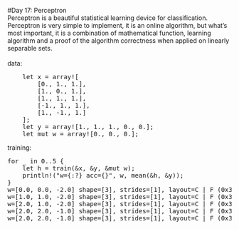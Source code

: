 #Day 17: Perceptron<br/>
Perceptron is a beautiful statistical learning device for classification.
<br/>
Perceptron is very simple to implement, it is an online algorithm, but what’s most important, it is a combination of mathematical function, learning algorithm and a proof of the algorithm correctness when applied on linearly separable sets.
<br/>
<br/>
data:
<pre>
    let x = array![
        [0., 1., 1.],
        [1., 0., 1.],
        [1., 1., 1.],
        [-1., 1., 1.],
        [1., -1., 1.]
    ];
    let y = array![1., 1., 1., 0., 0.];
    let mut w = array![0., 0., 0.];
</pre>
training:
<pre>
for _ in 0..5 {
    let h = train(&x, &y, &mut w);
    println!("w={:?} acc={}", w, mean(&h, &y));
}
w=[0.0, 0.0, -2.0] shape=[3], strides=[1], layout=C | F (0x3) acc=0.4
w=[1.0, 1.0, -2.0] shape=[3], strides=[1], layout=C | F (0x3) acc=0.6
w=[2.0, 1.0, -2.0] shape=[3], strides=[1], layout=C | F (0x3) acc=0.8
w=[2.0, 2.0, -1.0] shape=[3], strides=[1], layout=C | F (0x3) acc=1
w=[2.0, 2.0, -1.0] shape=[3], strides=[1], layout=C | F (0x3) acc=1
</pre>
